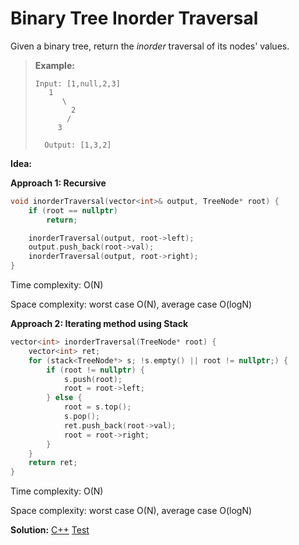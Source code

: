 # Binary Tree Inorder Traversal

Given a binary tree, return the *inorder* traversal of its nodes' values.

> **Example:**
>
> ```
> Input: [1,null,2,3]
>    1
>       \
>         2
>        /
>      3
>   
>   Output: [1,3,2]
>   ```



**Idea:** 

**Approach 1: Recursive**

```cpp
void inorderTraversal(vector<int>& output, TreeNode* root) {
	if (root == nullptr)
		return;

	inorderTraversal(output, root->left);
    output.push_back(root->val);
    inorderTraversal(output, root->right);
}
```

Time complexity: O(N)

Space complexity: worst case O(N), average case O(logN)



**Approach 2: Iterating method using Stack**

```cpp
vector<int> inorderTraversal(TreeNode* root) {
	vector<int> ret;
    for (stack<TreeNode*> s; !s.empty() || root != nullptr;) {
        if (root != nullptr) {
            s.push(root);
            root = root->left;
        } else {
            root = s.top();
            s.pop();
            ret.push_back(root->val);
            root = root->right;
        }
    }
    return ret;
}
```

Time complexity: O(N)

Space complexity: worst case O(N), average case O(logN)



**Solution:** [C++](./solution.h)	[Test](./Test.cpp)